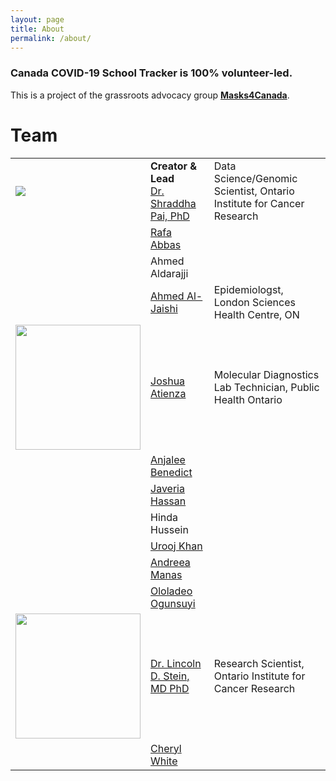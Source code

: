 ```yaml
---
layout: page
title: About
permalink: /about/
---
```


<h3>Canada COVID-19 School Tracker is 100% volunteer-led.</h3> 
This is a project of the grassroots advocacy group <b><a href="https://masks4canada.org/">Masks4Canada</a></b>.

<h1>Team</h1>

|  |  |  |
| ------| ------------|------------------------|
|<img src="../images/Shraddha_blazer_web-2-300x201.jpeg">|<b>Creator & Lead</b><br><a href="http://twitter.com/spaiglass">Dr. Shraddha Pai, PhD</a>|Data Science/Genomic Scientist, Ontario Institute for Cancer Research|
||<a href="http://twitter.com/rafoiyaa">Rafa Abbas</a>||
||Ahmed Aldarajji||
||<a href="http://twitter.com/AAlJaishi">Ahmed Al-Jaishi</a>|Epidemiologst, London Sciences Health Centre, ON|
|<img src="../images/JoshuaAtienza.png" width=200 height=200>|<a href="http://twitter.com/Josh_JamesA">Joshua Atienza</a>|Molecular Diagnostics Lab Technician, Public Health Ontario |
||<a href="http://twitter.com/AnjaleeBenedict">Anjalee Benedict</a>||
||<a href="http://twitter.com/javeriathehasan">Javeria Hassan</a>||
||Hinda Hussein||
||<a href="http://twitter.com/uroojkhannn">Urooj Khan</a>||
||<a href="http://twitter.com/BusyBee27987775">Andreea Manas</a>||
||<a href="http://twitter.com/DrLolaMD">Ololadeo Ogunsuyi</a>||
|<img src="../images/R02dW1W-_400x400.jpg" width=200 height=200>|<a href="https://oicr.on.ca/investigators/lincoln-stein/">Dr. Lincoln D. Stein, MD PhD</a>|Research Scientist, Ontario Institute for Cancer Research|
||<a href="http//twitter.com/LadyScorcher">Cheryl White</a>||


